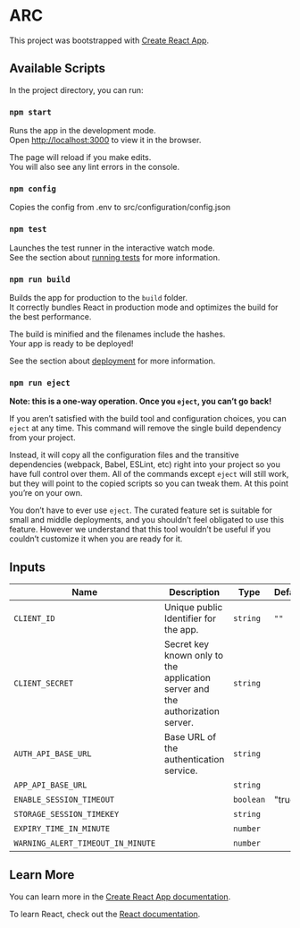 # ARC

This project was bootstrapped with [Create React App](https://github.com/facebook/create-react-app).

## Available Scripts

In the project directory, you can run:

### `npm start`

Runs the app in the development mode.\
Open [http://localhost:3000](http://localhost:3000) to view it in the browser.

The page will reload if you make edits.\
You will also see any lint errors in the console.

### `npm config`

Copies the config from .env to src/configuration/config.json

### `npm test`

Launches the test runner in the interactive watch mode.\
See the section about [running tests](https://facebook.github.io/create-react-app/docs/running-tests) for more information.

### `npm run build`

Builds the app for production to the `build` folder.\
It correctly bundles React in production mode and optimizes the build for the best performance.

The build is minified and the filenames include the hashes.\
Your app is ready to be deployed!

See the section about [deployment](https://facebook.github.io/create-react-app/docs/deployment) for more information.

### `npm run eject`

**Note: this is a one-way operation. Once you `eject`, you can’t go back!**

If you aren’t satisfied with the build tool and configuration choices, you can `eject` at any time. This command will remove the single build dependency from your project.

Instead, it will copy all the configuration files and the transitive dependencies (webpack, Babel, ESLint, etc) right into your project so you have full control over them. All of the commands except `eject` will still work, but they will point to the copied scripts so you can tweak them. At this point you’re on your own.

You don’t have to ever use `eject`. The curated feature set is suitable for small and middle deployments, and you shouldn’t feel obligated to use this feature. However we understand that this tool wouldn’t be useful if you couldn’t customize it when you are ready for it.

## Inputs

| Name                                                                             | Description                                                                   | Type      | Default | Required |
| -------------------------------------------------------------------------------- | ----------------------------------------------------------------------------- | --------- | ------- | :------: |
| <a name="CLIENT_ID"></a> `CLIENT_ID`                                             | Unique public Identifier for the app.                                         | `string`  | `""`    |   yes    |
| <a name="CLIENT_SECRET"></a> `CLIENT_SECRET`                                     | Secret key known only to the application server and the authorization server. | `string`  |         |   yes    |
| <a name="AUTH_API_BASE_URL"></a> `AUTH_API_BASE_URL`                             | Base URL of the authentication service.                                       | `string`  |         |   yes    |
| <a name="APP_API_BASE_URL"></a> `APP_API_BASE_URL`                               |                                                                               | `string`  |         |    no    |
| <a name="ENABLE_SESSION_TIMEOUT"></a> `ENABLE_SESSION_TIMEOUT`                   |                                                                               | `boolean` | "true"  |    no    |
| <a name="STORAGE_SESSION_TIMEKEY"></a> `STORAGE_SESSION_TIMEKEY`                 |                                                                               | `string`  |         |    no    |
| <a name="EXPIRY_TIME_IN_MINUTE"></a> `EXPIRY_TIME_IN_MINUTE`                     |                                                                               | `number`  |         |    no    |
| <a name="WARNING_ALERT_TIMEOUT_IN_MINUTE"></a> `WARNING_ALERT_TIMEOUT_IN_MINUTE` |                                                                               | `number`  |         |    no    |

## Learn More

You can learn more in the [Create React App documentation](https://facebook.github.io/create-react-app/docs/getting-started).

To learn React, check out the [React documentation](https://reactjs.org/).
